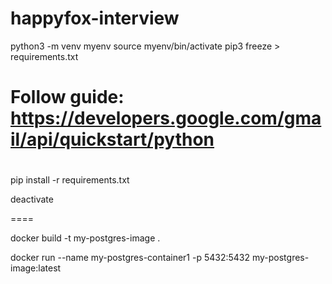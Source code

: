 # happyfox-interview

python3 -m venv myenv
source myenv/bin/activate
pip3 freeze > requirements.txt

# Follow guide: https://developers.google.com/gmail/api/quickstart/python

#

<!-- pip install --upgrade google-api-python-client google-auth-httplib2 google-auth-oauthlib -->

pip install -r requirements.txt

deactivate

====

docker build -t my-postgres-image .

docker run --name my-postgres-container1 -p 5432:5432 my-postgres-image:latest
